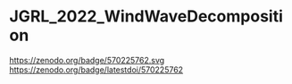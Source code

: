 # JGRL_2022_WindWaveDecomposition
https://zenodo.org/badge/570225762.svg
https://zenodo.org/badge/latestdoi/570225762
